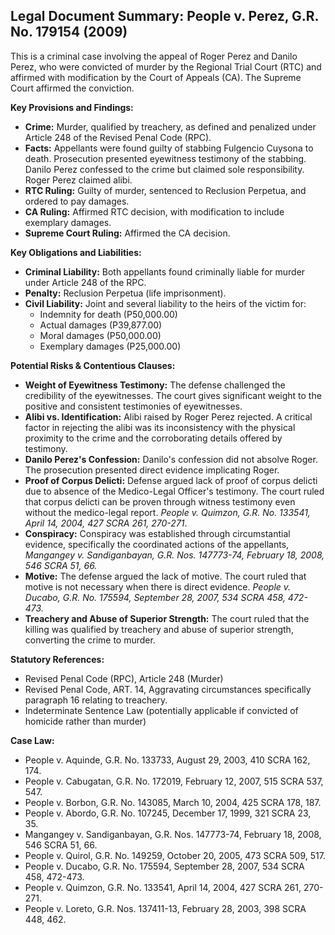 ## Legal Document Summary: People v. Perez, G.R. No. 179154 (2009)

This is a criminal case involving the appeal of Roger Perez and Danilo Perez, who were convicted of murder by the Regional Trial Court (RTC) and affirmed with modification by the Court of Appeals (CA). The Supreme Court affirmed the conviction.

**Key Provisions and Findings:**

*   **Crime:** Murder, qualified by treachery, as defined and penalized under Article 248 of the Revised Penal Code (RPC).
*   **Facts:** Appellants were found guilty of stabbing Fulgencio Cuysona to death. Prosecution presented eyewitness testimony of the stabbing. Danilo Perez confessed to the crime but claimed sole responsibility. Roger Perez claimed alibi.
*   **RTC Ruling:** Guilty of murder, sentenced to Reclusion Perpetua, and ordered to pay damages.
*   **CA Ruling:** Affirmed RTC decision, with modification to include exemplary damages.
*   **Supreme Court Ruling:** Affirmed the CA decision.

**Key Obligations and Liabilities:**

*   **Criminal Liability:** Both appellants found criminally liable for murder under Article 248 of the RPC.
*   **Penalty:** Reclusion Perpetua (life imprisonment).
*   **Civil Liability:** Joint and several liability to the heirs of the victim for:
    *   Indemnity for death (P50,000.00)
    *   Actual damages (P39,877.00)
    *   Moral damages (P50,000.00)
    *   Exemplary damages (P25,000.00)

**Potential Risks & Contentious Clauses:**

*   **Weight of Eyewitness Testimony:** The defense challenged the credibility of the eyewitnesses. The court gives significant weight to the positive and consistent testimonies of eyewitnesses.
*   **Alibi vs. Identification:** Alibi raised by Roger Perez rejected. A critical factor in rejecting the alibi was its inconsistency with the physical proximity to the crime and the corroborating details offered by testimony.
*   **Danilo Perez's Confession:** Danilo's confession did not absolve Roger. The prosecution presented direct evidence implicating Roger.
*   **Proof of Corpus Delicti:** Defense argued lack of proof of corpus delicti due to absence of the Medico-Legal Officer's testimony. The court ruled that corpus delicti can be proven through witness testimony even without the medico-legal report. *People v. Quimzon, G.R. No. 133541, April 14, 2004, 427 SCRA 261, 270-271*.
*   **Conspiracy:** Conspiracy was established through circumstantial evidence, specifically the coordinated actions of the appellants, *Mangangey v. Sandiganbayan, G.R. Nos. 147773-74, February 18, 2008, 546 SCRA 51, 66.*
*   **Motive:** The defense argued the lack of motive. The court ruled that motive is not necessary when there is direct evidence. *People v. Ducabo, G.R. No. 175594, September 28, 2007, 534 SCRA 458, 472-473.*
*   **Treachery and Abuse of Superior Strength:** The court ruled that the killing was qualified by treachery and abuse of superior strength, converting the crime to murder.

**Statutory References:**

*   Revised Penal Code (RPC), Article 248 (Murder)
*   Revised Penal Code, ART. 14, Aggravating circumstances specifically paragraph 16 relating to treachery.
*   Indeterminate Sentence Law (potentially applicable if convicted of homicide rather than murder)

**Case Law:**

*   People v. Aquinde, G.R. No. 133733, August 29, 2003, 410 SCRA 162, 174.
*   People v. Cabugatan, G.R. No. 172019, February 12, 2007, 515 SCRA 537, 547.
*   People v. Borbon, G.R. No. 143085, March 10, 2004, 425 SCRA 178, 187.
*   People v. Abordo, G.R. No. 107245, December 17, 1999, 321 SCRA 23, 35.
*   Mangangey v. Sandiganbayan, G.R. Nos. 147773-74, February 18, 2008, 546 SCRA 51, 66.
*   People v. Quirol, G.R. No. 149259, October 20, 2005, 473 SCRA 509, 517.
*   People v. Ducabo, G.R. No. 175594, September 28, 2007, 534 SCRA 458, 472-473.
*   People v. Quimzon, G.R. No. 133541, April 14, 2004, 427 SCRA 261, 270-271.
*   People v. Loreto, G.R. Nos. 137411-13, February 28, 2003, 398 SCRA 448, 462.
